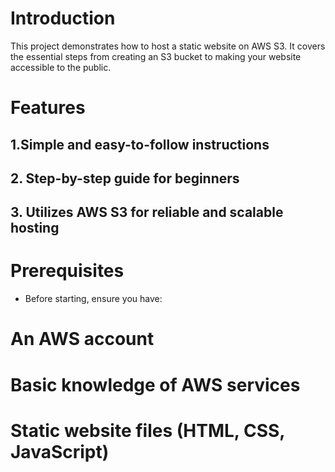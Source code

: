 # Introduction
 This project demonstrates how to host a static website on AWS S3. It covers the essential steps from creating an S3 bucket to making your website accessible to the public.

# Features
## 1.Simple and easy-to-follow instructions
## 2. Step-by-step guide for beginners
## 3. Utilizes AWS S3 for reliable and scalable hosting


# Prerequisites
 - Before starting, ensure you have:

# An AWS account
# Basic knowledge of AWS services
# Static website files (HTML, CSS, JavaScript)
